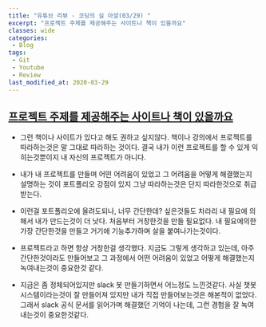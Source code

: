 ```yaml
---
title: "유튜브 리뷰 - 코딩의 실 아샬(03/29) "
excerpt: "프로젝트 주제를 제공해주는 사이트나 책이 있을까요"
classes: wide
categories:
 - Blog
tags:
 - Git
 - Youtube
 - Review
last_modified_at: 2020-03-29
---
```




## [프로젝트 주제를 제공해주는 사이트나 책이 있을까요](https://youtu.be/H1gjeurn1_A)

* 그런 책이나 사이트가 있다고 해도 권하고 싶지않다. 책이나 강의에서 프로젝트를 따라하는것은 말 그대로 따라하는 것이다. 결국 내가 이런 프로젝트를 할 수 있게 익히는것뿐이지 내 자신의 프로젝트가 아니다.
* 내가 내 프로젝트를 만들며 어떤 어려움이 있었고 그 어려움을 어떻게 해결했는지 설명하는 것이 포트폴리오 강점이 있지 그냥 따라하는것은 단지 따라한것으로 취급받는다.
* 이런걸 포트폴리오에 올려도되나, 너무 간단한데? 싶은것들도 차라리 내 필요에 의해서 내가 만드는것이 더 낫다. 처음부터 거창한것을 만들 필요없다. 내 필요에의한 가장 간단한것을 만들고 거기에 기능추가하며 살을 붙여나가는것이다.





* 프로젝트라고 하면 항상 거창한걸 생각했다. 지금도 그렇게 생각하고 있는데, 아주 간단한것이라도 만들어보고 그 과정에서 어떤 어려움이 있었고 어떻게 해결했는지 녹여내는것이 중요한것 같다.
* 지금은 좀 정체되어있지만 slack 봇 만들기하면서 어느정도 느낀것같다. 사실 챗봇시스템이라는것이 잘 만들어져 있지만 내가 직접 만들어보는것은 해본적이 없었다. 그래서 slack 공식 문서를 읽어가며 해결했던 기억이 나는데, 그런 경험을 잘 녹여 내는것이 중요한것같다.